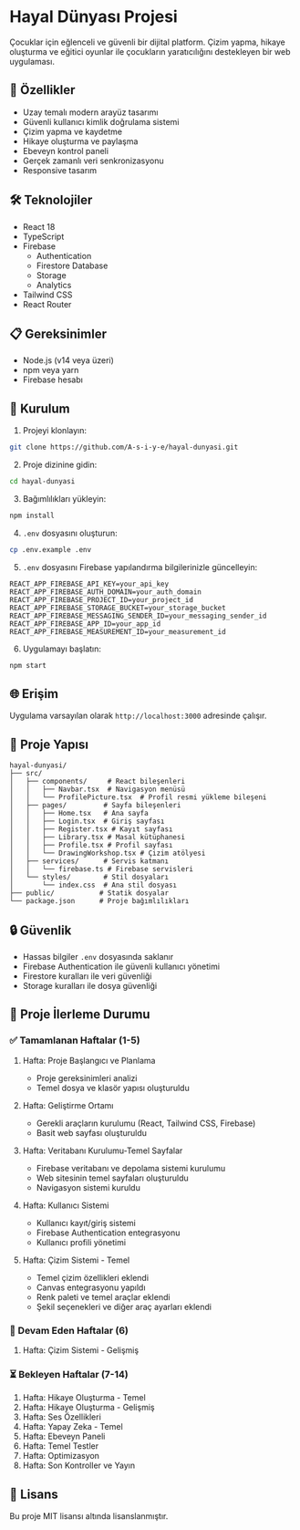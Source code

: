 # Hayal Dünyası Projesi

Çocuklar için eğlenceli ve güvenli bir dijital platform. Çizim yapma, hikaye oluşturma ve eğitici oyunlar ile çocukların yaratıcılığını destekleyen bir web uygulaması.

## 🚀 Özellikler

- Uzay temalı modern arayüz tasarımı
- Güvenli kullanıcı kimlik doğrulama sistemi
- Çizim yapma ve kaydetme
- Hikaye oluşturma ve paylaşma
- Ebeveyn kontrol paneli
- Gerçek zamanlı veri senkronizasyonu
- Responsive tasarım

## 🛠️ Teknolojiler

- React 18
- TypeScript
- Firebase
  - Authentication
  - Firestore Database
  - Storage
  - Analytics
- Tailwind CSS
- React Router

## 📋 Gereksinimler

- Node.js (v14 veya üzeri)
- npm veya yarn
- Firebase hesabı

## 🔧 Kurulum

1. Projeyi klonlayın:

```bash
git clone https://github.com/A-s-i-y-e/hayal-dunyasi.git
```

2. Proje dizinine gidin:

```bash
cd hayal-dunyasi
```

3. Bağımlılıkları yükleyin:

```bash
npm install
```

4. `.env` dosyasını oluşturun:

```bash
cp .env.example .env
```

5. `.env` dosyasını Firebase yapılandırma bilgilerinizle güncelleyin:

```
REACT_APP_FIREBASE_API_KEY=your_api_key
REACT_APP_FIREBASE_AUTH_DOMAIN=your_auth_domain
REACT_APP_FIREBASE_PROJECT_ID=your_project_id
REACT_APP_FIREBASE_STORAGE_BUCKET=your_storage_bucket
REACT_APP_FIREBASE_MESSAGING_SENDER_ID=your_messaging_sender_id
REACT_APP_FIREBASE_APP_ID=your_app_id
REACT_APP_FIREBASE_MEASUREMENT_ID=your_measurement_id
```

6. Uygulamayı başlatın:

```bash
npm start
```

## 🌐 Erişim

Uygulama varsayılan olarak `http://localhost:3000` adresinde çalışır.

## 📝 Proje Yapısı

```
hayal-dunyasi/
├── src/
│   ├── components/     # React bileşenleri
│   │   ├── Navbar.tsx  # Navigasyon menüsü
│   │   └── ProfilePicture.tsx  # Profil resmi yükleme bileşeni
│   ├── pages/         # Sayfa bileşenleri
│   │   ├── Home.tsx   # Ana sayfa
│   │   ├── Login.tsx  # Giriş sayfası
│   │   ├── Register.tsx # Kayıt sayfası
│   │   ├── Library.tsx # Masal kütüphanesi
│   │   ├── Profile.tsx # Profil sayfası
│   │   └── DrawingWorkshop.tsx # Çizim atölyesi
│   ├── services/      # Servis katmanı
│   │   └── firebase.ts # Firebase servisleri
│   └── styles/        # Stil dosyaları
│       └── index.css  # Ana stil dosyası
├── public/           # Statik dosyalar
└── package.json      # Proje bağımlılıkları
```

## 🔒 Güvenlik

- Hassas bilgiler `.env` dosyasında saklanır
- Firebase Authentication ile güvenli kullanıcı yönetimi
- Firestore kuralları ile veri güvenliği
- Storage kuralları ile dosya güvenliği

## 📅 Proje İlerleme Durumu

### ✅ Tamamlanan Haftalar (1-5)

1. Hafta: Proje Başlangıcı ve Planlama

   - Proje gereksinimleri analizi
   - Temel dosya ve klasör yapısı oluşturuldu

2. Hafta: Geliştirme Ortamı

   - Gerekli araçların kurulumu (React, Tailwind CSS, Firebase)
   - Basit web sayfası oluşturuldu

3. Hafta: Veritabanı Kurulumu-Temel Sayfalar

   - Firebase veritabanı ve depolama sistemi kurulumu
   - Web sitesinin temel sayfaları oluşturuldu
   - Navigasyon sistemi kuruldu

4. Hafta: Kullanıcı Sistemi

   - Kullanıcı kayıt/giriş sistemi
   - Firebase Authentication entegrasyonu
   - Kullanıcı profili yönetimi

5. Hafta: Çizim Sistemi - Temel
   - Temel çizim özellikleri eklendi
   - Canvas entegrasyonu yapıldı
   - Renk paleti ve temel araçlar eklendi
   - Şekil seçenekleri ve diğer araç ayarları eklendi

### 🔄 Devam Eden Haftalar (6)

1. Hafta: Çizim Sistemi - Gelişmiş

### ⏳ Bekleyen Haftalar (7-14)

1. Hafta: Hikaye Oluşturma - Temel
2. Hafta: Hikaye Oluşturma - Gelişmiş
3. Hafta: Ses Özellikleri
4. Hafta: Yapay Zeka - Temel
5. Hafta: Ebeveyn Paneli
6. Hafta: Temel Testler
7. Hafta: Optimizasyon
8. Hafta: Son Kontroller ve Yayın

## 📄 Lisans

Bu proje MIT lisansı altında lisanslanmıştır.

